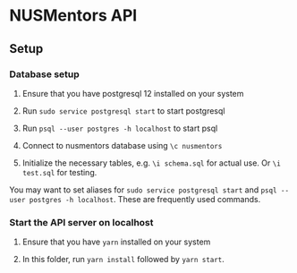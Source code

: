 # NUSMentors API

## Setup

### Database setup

1. Ensure that you have postgresql 12 installed on your system

2. Run `sudo service postgresql start` to start postgresql 

3. Run `psql --user postgres -h localhost` to start psql 

4. Connect to nusmentors database using `\c nusmentors`

5. Initialize the necessary tables, e.g. `\i schema.sql` for actual use. Or `\i test.sql` for testing.

You may want to set aliases for `sudo service postgresql start` and `psql --user postgres -h localhost`. These are frequently used commands.

### Start the API server on localhost

1. Ensure that you have `yarn` installed on your system

2. In this folder, run `yarn install` followed by `yarn start`.